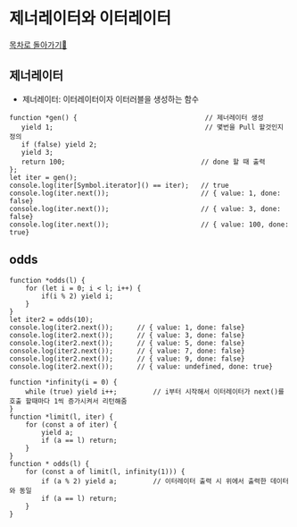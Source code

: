 # 제너레이터와 이터레이터
<a href="https://github.com/EungyuCho/functional-js">목차로 돌아가기🏃</a>
## 제너레이터
 - 제너레이터: 이터레이터이자 이터러블을 생성하는 함수
<pre><code>function *gen() {                                // 제너레이터 생성
   yield 1;                                      // 몇번을 Pull 할것인지 정의 
   if (false) yield 2;
   yield 3;
   return 100;                                  // done 할 때 출력
};
let iter = gen();
console.log(iter[Symbol.iterator]() == iter);   // true
console.log(iter.next());                       // { value: 1, done: false}
console.log(iter.next());                       // { value: 3, done: false}
console.log(iter.next());                       // { value: 100, done: true}</code></pre>

## odds
<pre><code>function *odds(l) {
    for (let i = 0; i < l; i++) {
        if(i % 2) yield i;
    }
}
let iter2 = odds(10);
console.log(iter2.next());      // { value: 1, done: false}
console.log(iter2.next());      // { value: 3, done: false}
console.log(iter2.next());      // { value: 5, done: false}
console.log(iter2.next());      // { value: 7, done: false}
console.log(iter2.next());      // { value: 9, done: false}
console.log(iter2.next());      // { value: undefined, done: true}</code></pre>
<pre><code>function *infinity(i = 0) {
    while (true) yield i++;         // i부터 시작해서 이터레이터가 next()를 호출 할때마다 1씩 증가시켜서 리턴해줌 
}
function *limit(l, iter) {
    for (const a of iter) {
        yield a;
        if (a == l) return;
    }
}
function * odds(l) {
    for (const a of limit(l, infinity(1))) {
        if (a % 2) yield a;         // 이터레이터 출력 시 위에서 출력한 데이터와 동일
        if (a == l) return;
    }
}</code></pre>
